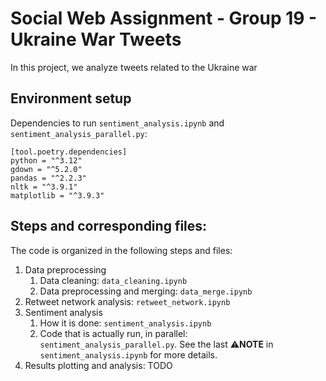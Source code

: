 # Social Web Assignment - Group 19 - Ukraine War Tweets

In this project, we analyze tweets related to the Ukraine war

## Environment setup

Dependencies to run `sentiment_analysis.ipynb` and `sentiment_analysis_parallel.py`:

```text
[tool.poetry.dependencies]
python = "^3.12"
gdown = "^5.2.0"
pandas = "^2.2.3"
nltk = "^3.9.1"
matplotlib = "^3.9.3"
```


## Steps and corresponding files:

The code is organized in the following steps and files:

1. Data preprocessing
   1. Data cleaning: `data_cleaning.ipynb`
   2. Data preprocessing and merging: `data_merge.ipynb`
2. Retweet network analysis: `retweet_network.ipynb`
3. Sentiment analysis 
   1. How it is done: `sentiment_analysis.ipynb`
   2. Code that is actually run, in parallel: `sentiment_analysis_parallel.py`. See the last ⚠️**NOTE** in `sentiment_analysis.ipynb` for more details.
4. Results plotting and analysis: TODO
